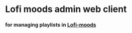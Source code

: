 # Lofi moods admin web client

### for managing playlists in [Lofi-moods](https://jeromelalunio.tech/lofi-moods)
